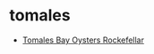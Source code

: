 # tomales

 * [Tomales Bay Oysters Rockefellar](../index/t/tomales-bay-oysters-rockefellar-395476.json)
